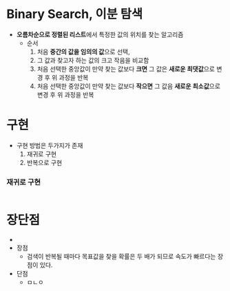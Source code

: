 # Binary Search, 이분 탐색

- **오름차순으로 정렬된 리스트**에서 특정한 값의 위치를 찾는 알고리즘
  - 순서
    1. 처음 **중간의 값을 임의의 값**으로 선택, 
    2. 그 값과 찾고자 하는 값의 크고 작음을 비교함
    3. 처음 선택한 중앙값이 만약 찾는 값보다 **크면** 그 값은 **새로운 최댓값**으로 변경 후 위 과정을 반복 
    4. 처음 선택한 중앙값이 만약 찾는 값보다 **작으면** 그 값음 **새로운 최소값**으로 변경 후 위 과정을 반복

# 구현

- 구현 방법은 두가지가 존재
  1. 재귀로 구현
  2. 반복으로 구현

### 재귀로 구현

```java

```

# 장단점
- 
- 장점
  - 검색이 반복될 때마다 목표값을 찾을 확률은 두 배가 되므로 속도가 빠르다는 장점이 있다.
- 단점
  - ㅁㄴㅇ